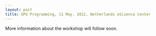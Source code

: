 ```yaml
---
layout: post
title: GPU Programming, 11 May, 2022, Netherlands eScience Center
---
```

More information about the workshop will follow soon.
